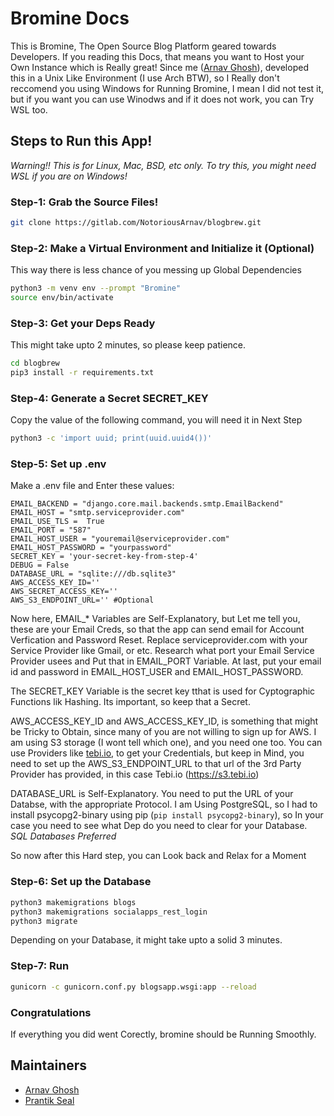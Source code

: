 # Bromine Docs
This is Bromine, The Open Source Blog Platform geared towards Developers.
If you reading this Docs, that means you want to Host your Own Instance which is Really great!
Since me ([Arnav Ghosh](https://github.com/NotoriousArnav)), developed this in a Unix Like Environment (I use Arch BTW), so I Really don't reccomend you using Windows for Running Bromine, I mean I did not test it, but if you want you can use Winodws and if it does not work, you can Try WSL too.

## Steps to Run this App!
*Warning!! This is for Linux, Mac, BSD, etc only. To try this, you might need WSL if you are on Windows!*
### Step-1: Grab the Source Files!
```bash
git clone https://gitlab.com/NotoriousArnav/blogbrew.git
```
### Step-2: Make a Virtual Environment and Initialize it (Optional)
This way there is less chance of you messing up Global Dependencies 
```bash
python3 -m venv env --prompt "Bromine"
source env/bin/activate
```
### Step-3: Get your Deps Ready
This might take upto 2 minutes, so please keep patience.
```bash
cd blogbrew
pip3 install -r requirements.txt
```
### Step-4: Generate a Secret SECRET_KEY
Copy the value of the following command, you will need it in Next Step
```bash
python3 -c 'import uuid; print(uuid.uuid4())'
```
### Step-5: Set up .env
Make a .env file and Enter these values:
```
EMAIL_BACKEND = "django.core.mail.backends.smtp.EmailBackend"
EMAIL_HOST = "smtp.serviceprovider.com"
EMAIL_USE_TLS =  True
EMAIL_PORT = "587"
EMAIL_HOST_USER = "youremail@serviceprovider.com"
EMAIL_HOST_PASSWORD = "yourpassword"
SECRET_KEY = 'your-secret-key-from-step-4'
DEBUG = False
DATABASE_URL = "sqlite:///db.sqlite3"
AWS_ACCESS_KEY_ID=''
AWS_SECRET_ACCESS_KEY=''
AWS_S3_ENDPOINT_URL='' #Optional
```

Now here, EMAIL_* Variables are Self-Explanatory, but Let me tell you, these are your Email Creds, so that the app can send email for Account Verfication and Password Reset. Replace serviceprovider.com with your Service Provider like Gmail, or etc. Research what port your Email Service Provider usees and Put that in EMAIL_PORT Variable. At last, put your email id and password in EMAIL_HOST_USER and EMAIL_HOST_PASSWORD.

The SECRET_KEY Variable is the secret key tthat is used for Cyptographic Functions lik Hashing. Its important, so keep that a Secret.

AWS_ACCESS_KEY_ID and AWS_ACCESS_KEY_ID, is something that might be Tricky to Obtain, since many of you are not willing to sign up for AWS. I am using S3 storage (I wont tell which one), and you need one too. You can use Providers like [tebi.io](htps://tebi.io/), to get your Credentials, but keep in Mind, you need to set up the AWS_S3_ENDPOINT_URL to that url of the 3rd Party Provider has provided, in this case Tebi.io (https://s3.tebi.io)

DATABASE_URL is Self-Explanatory. You need to put the URL of your Databse, with the appropriate Protocol. I am Using PostgreSQL, so I had to install psycopg2-binary using pip (`pip install psycopg2-binary`), so In your case you need to see what Dep do you need to clear for your Database. 
*SQL Databases Preferred*

So now after this Hard step, you can Look back and Relax for a Moment

### Step-6: Set up the Database
```bash
python3 makemigrations blogs
python3 makemigrations socialapps_rest_login
python3 migrate
```
Depending on your Database, it might take upto a solid 3 minutes. 

### Step-7: Run
```bash
gunicorn -c gunicorn.conf.py blogsapp.wsgi:app --reload
```
### Congratulations 
If everything you did went Corectly, bromine should be Running Smoothly.

## Maintainers
- [Arnav Ghosh](https://github.com/NotoriousArnav/)
- [Prantik Seal](https://github.com/prantikseal)

